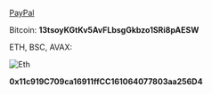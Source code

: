 [PayPal](https://www.paypal.me/MeiseVillar)  
  
Bitcoin: __13tsoyKGtKv5AvFLbsgGkbzo1SRi8pAESW__

ETH, BSC, AVAX: 

![Eth](http://www.alexandermeise.com/eth.jpg)

__0x11c919C709ca16911ffCC161064077803aa256D4__
